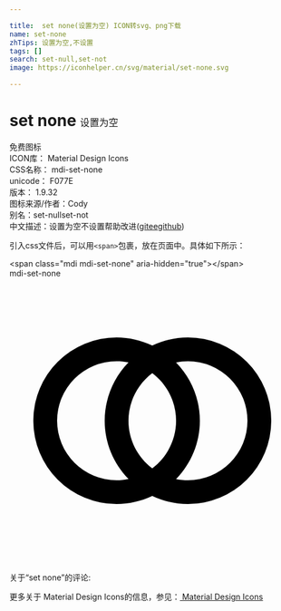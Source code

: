```yaml
---

title:  set none(设置为空) ICON转svg、png下载
name: set-none
zhTips: 设置为空,不设置
tags: []
search: set-null,set-not
image: https://iconhelper.cn/svg/material/set-none.svg

---
```


# set none  <small style="font-size: 60%;font-weight: 100">设置为空</small>


<div class="detail-page">
<p>
<span><span class="badge-success badge">免费图标</span> </span>
<br/>
<span>
ICON库：
<span class="badge-secondary badge">Material Design Icons</span> 
</span>
<br/>
<span>
CSS名称：
<span class="badge-secondary badge">mdi-set-none</span> 
</span>
<br/>
<span>
unicode：
<span class="badge-secondary badge">F077E</span> 
<copy-btn content='F077E' btn-title=""></copy-btn>
<copy-btn :content='String.fromCodePoint(parseInt("F077E", 16))' btn-title="复制U"></copy-btn>
</span>
<br/>
<span>
版本：
<span class="badge-secondary badge">1.9.32</span> 
</span>
<br/>
<span>图标来源/作者：<span class="badge-light badge">Cody</span></span> 
<br/>
<span>别名：<span class="badge-light badge">set-null</span><span class="badge-light badge">set-not</span></span><br/><span class="zh-detail">中文描述：<span class="badge-primary badge">设置为空</span><span class="badge-primary badge">不设置</span><span class="help-link"><span>帮助改进</span>(<a href="https://gitee.com/liuwave/icon-helper/edit/master/json/material/set-none.json" target="_blank" rel="noopener noreferrer">gitee</a><a href="https://github.com/liuwave/icon-helper/edit/master/json/material/set-none.json" target="_blank" rel="noopener noreferrer">github</a></span>)</span><br/>
</p>
</div>
<div class="alert alert-dark">
  <i class="mdi mdi-set-none mdi-48px"></i>
  <i class="mdi mdi-set-none mdi-36px"></i>
  <i class="mdi mdi-set-none mdi-24px"></i>
  <i class="mdi mdi-set-none mdi-18px"></i>
</div>
<div>
  <p>引入css文件后，可以用<code>&lt;span&gt;</code>包裹，放在页面中。具体如下所示：    
  </p>
  <div class="alert alert-primary" style="font-size: 14px">
    &lt;span class="mdi mdi-set-none" aria-hidden="true"&gt;&lt;/span&gt;
    <copy-btn content='<span class="mdi mdi-set-none" aria-hidden="true"></span>'></copy-btn>
  </div>
  <div class="alert alert-secondary">
    <i class="mdi mdi-set-none"
    style="font-size: 24px"
    aria-hidden="true"></i> mdi-set-none
    <copy-btn content="mdi-set-none" btn-title="复制图标名称"></copy-btn>
  </div>
</div>
<div id="svg" class="svg-wrap">
<svg xmlns="http://www.w3.org/2000/svg" viewBox="0 0 24 24"><path d="M9,5A7,7 0 0,0 2,12A7,7 0 0,0 9,19C10.04,19 11.06,18.76 12,18.32C12.94,18.76 13.96,19 15,19A7,7 0 0,0 22,12A7,7 0 0,0 15,5C13.96,5 12.94,5.24 12,5.68C11.06,5.24 10.04,5 9,5M9,7C9.34,7 9.67,7.03 10,7.1C8.72,8.41 8,10.17 8,12C8,13.83 8.72,15.59 10,16.89C9.67,16.96 9.34,17 9,17A5,5 0 0,1 4,12A5,5 0 0,1 9,7M15,7A5,5 0 0,1 20,12A5,5 0 0,1 15,17C14.66,17 14.33,16.97 14,16.9C15.28,15.59 16,13.83 16,12C16,10.17 15.28,8.41 14,7.11C14.33,7.04 14.66,7 15,7M12,8C13.26,8.95 14,10.43 14,12C14,13.57 13.26,15.05 12,16C10.74,15.05 10,13.57 10,12C10,10.43 10.74,8.95 12,8Z" /></svg>
</div>
<detail full-name='mdi-set-none'></detail>
<div>
<p>关于“set none”的评论:</p>
</div>
<Vssue title="关于“set none”的评论" ></Vssue>    
<div><p>更多关于 Material Design Icons的信息，参见：<a target="_blank" href="https://iconhelper.cn/material.html"> Material Design Icons</a>
</p></div>
